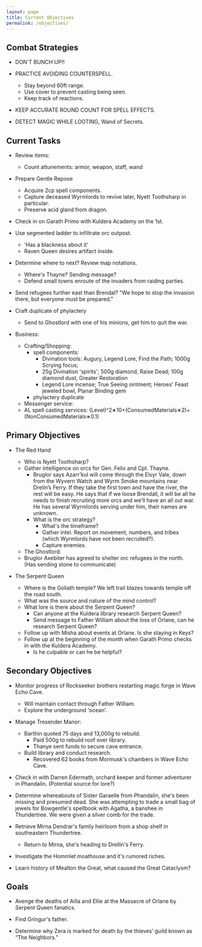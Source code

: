 ```yaml
---
layout: page
title: Current Objectives
permalink: /objectives/
---
```

## Combat Strategies

- DON'T BUNCH UP!!

- PRACTICE AVOIDING COUNTERSPELL.
  - Stay beyond 60ft range.
  - Use cover to prevent casting being seen.
  - Keep track of reactions.

- KEEP ACCURATE ROUND COUNT FOR SPELL EFFECTS.

- DETECT MAGIC WHILE LOOTING, Wand of Secrets.

## Current Tasks

- Review items: 
  - Count attunements: armor, weapon, staff, wand

- Prepare Gentle Repose
  - Acquire 2cp spell components.
  - Capture deceased Wyrmlords to revive later, Nyett Toothsharp in particular.
  - Preserve acid gland from dragon.

- Check in on Garath Primo with Kuldera Academy on the 1st.

- Use segmented ladder to infiltrate orc outpost.
  - 'Has a blackness about it'
  - Raven Queen desires artifact inside.

- Determine where to next? Review map notations.
  - Where's Thayne? Sending message?
  - Defend small towns enroute of the invaders from raiding parties.

- Send refugees further east than Brendal? "We hope to stop the invasion there, but everyone must be prepared."

- Craft duplicate of phylactery
  - Send to Ghostlord with one of his minions, get him to quit the war.

- Business:
  - Crafting/Shopping:
    - spell components: 
      - Divination tools: Augury, Legend Lore, Find the Path; 1000g Scrying focus;
      - 25g Divination 'spirits'; 500g diamond, Raise Dead; 100g diamond dust, Greater Restoration 
      - Legend Lore incense; True Seeing ointment; Heroes' Feast jeweled bowl, Planar Binding gem
    - phylactery duplicate
  - Messenger service:
  - AL spell casting services: (Level)^2∗10+(ConsumedMaterials∗2)+(NonConsumedMaterials∗0.1)


## Primary Objectives

- The Red Hand
  - Who is Nyett Toothsharp?
  - Gather intelligence on orcs for Gen. Felix and Cpt. Thayne. 
    - Bruglor says Azarr’kul will come through the Elsyr Vale, down from the Wyvern Watch and Wyrm Smoke mountains near Drelin’s Ferry. If they take the first town and have the river, the rest will be easy. He says that if we loose Brendall, it will be all he needs to finish recruiting more orcs and we’ll have an all out war. He has several Wyrmlords serving under him, their names are unknown.
    - What is the orc strategy?
      - What's the timeframe?
      - Gather intel. Report on movement, numbers, and tribes (which Wyrmlords have not been recruited?).
      - Capture enemies.
  - The Ghostlord.
  - Bruglor Axebiter has agreed to shelter orc refugees in the north. (Has sending stone to communicate)

- The Serpent Queen
  - Where is the Goliath temple? We left trail blazes towards temple off the road south.
  - What was the source and nature of the mind control? 
  - What lore is there about the Serpent Queen? 
    - Can anyone at the Kuldera library research Serpent Queen?
    - Send message to Father William about the loss of Orlane, can he research Serpent Queen?
  - Follow up with Misha about events at Orlane. Is she staying in Keys?
  - Follow up at the beginning of the month when Garath Primo checks in with the Kuldera Academy.
    - Is he culpable or can he be helpful?


## Secondary Objectives

- Monitor progress of Rockseeker brothers restarting magic forge in Wave Echo Cave.
  - Will maintain contact through Father William.
  - Explore the underground 'ocean'.

- Manage Tresender Manor: 
  - Barthin quoted 75 days and 13,000g to rebuild.
    - Paid 500g to rebuild roof over library.
    - Thanye sent funds to secure cave entrance.
  - Build library and conduct research.
    - Recovered 62 books from Mormusk's chambers in Wave Echo Cave.

- Check in with Darren Edermath, orchard keeper and former adventurer in Phandalin. (Potential source for lore?)

- Determine whereabouts of Sister Garaelle from Phandalin, she's been missing and presumed dead. She was attempting to trade a small bag of jewels for Bowgentle's spellbook with Agatha, a banshee in Thundertree. We were given a silver comb for the trade.

- Retrieve Mirna Dendrar's family heirloom from a shop shelf in southeastern Thundertree. 
  - Return to Mirna, she's heading to Drellin's Ferry.

- Investigate the Hommlet moathouse and it's rumored riches.

- Learn history of Mealton the Great, what caused the Great Cataclysm?


## Goals

- Avenge the deaths of Ailla and Ellie at the Massacre of Orlane by Serpent Queen fanatics.

- Find Gringur's father.

- Determine why Zera is marked for death by the thieves’ guild known as “The Neighbors.”

